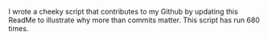 I wrote a cheeky script that contributes to my Github by updating this ReadMe to illustrate why more than commits matter. This script has run 680 times.